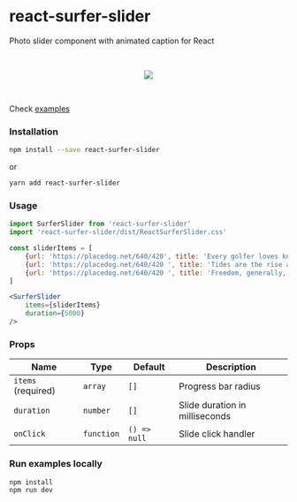 # react-surfer-slider

Photo slider component with animated caption for React

<br />
<p align="center">
    <img src="https://martinjuzl.com/react-surfer-slider.gif">
</p>
<br />

Check <a href="https://martinjuzl.com/react-surfer-slider">examples</a>

### Installation

```bash
npm install --save react-surfer-slider
```

or

```bash
yarn add react-surfer-slider
```

### Usage

```jsx
import SurferSlider from 'react-surfer-slider'
import 'react-surfer-slider/dist/ReactSurferSlider.css'

const sliderItems = [
    {url: 'https://placedog.net/640/420', title: 'Every golfer loves knocking back a cold one during a round. But should you do it?', img: 'https://placedog.net/640/420'},
    {url: 'https://placedog.net/640/420 ', title: 'Tides are the rise and fall of sea levels caused by the combined effects of the gravitational forces', img: 'https://placedog.net/640/420'},
    {url: 'https://placedog.net/640/420 ', title: 'Freedom, generally, is having the ability to act or change without constraint', img: 'https://placedog.net/640/420'},
]

<SurferSlider
    items={sliderItems}
    duration={5000}
/>
```


### Props

| Name | Type | Default | Description |
| ---- | ---- | ------- | ----------- |
| `items` (required) | `array` | `[]` | Progress bar radius |
| `duration` | `number` | `[]` | Slide duration in milliseconds |
| `onClick` | `function` | `() => null` | Slide click handler |

### Run examples locally

```bash
npm install
npm run dev
```
